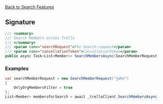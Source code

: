 [Back to Search Features](TrelloClient#search-features)


## Signature
```cs
/// <summary>
/// Search Members across Trello
/// </summary>
/// <param name="searchRequest">The Search-request</param>
/// <param name="cancellationToken">CancellationToken</param>
public async Task<List<Member>> SearchMembersAsync(SearchMemberRequest searchRequest, CancellationToken cancellationToken = default)
```
### Examples

```cs
var searchMemberRequest = new SearchMemberRequest("john")
{
    OnlyOrgMembersFilter = true
};
List<Member> membersForSearch = await _trelloClient.SearchMembersAsync(searchMemberRequest);
```